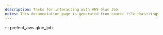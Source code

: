 ```yaml
---
description: Tasks for interacting with AWS Glue Job
notes: This documentation page is generated from source file docstrings.
---
```


::: prefect_aws.glue_job
